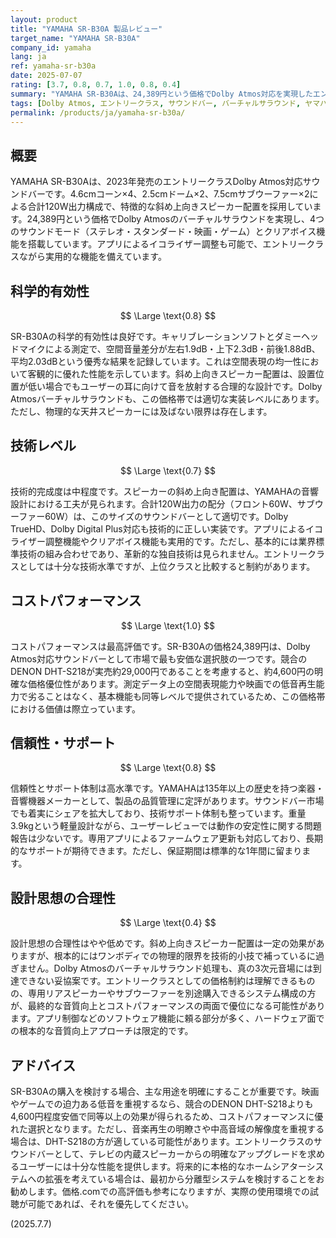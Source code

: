 ```yaml
---
layout: product
title: "YAMAHA SR-B30A 製品レビュー"
target_name: "YAMAHA SR-B30A"
company_id: yamaha
lang: ja
ref: yamaha-sr-b30a
date: 2025-07-07
rating: [3.7, 0.8, 0.7, 1.0, 0.8, 0.4]
summary: "YAMAHA SR-B30Aは、24,389円という価格でDolby Atmos対応を実現したエントリークラスサウンドバーです。競合のDENON DHT-S218（実売約29,000円）を約4,600円下回り、この機能を持つ製品として最高のコストパフォーマンスを誇ります。斜め上向きスピーカーによる空間表現も優秀で、特に映画視聴で力を発揮します。ただし、音楽再生における中高音域の解像度には価格なりの限界があります。"
tags: [Dolby Atmos, エントリークラス, サウンドバー, バーチャルサラウンド, ヤマハ]
permalink: /products/ja/yamaha-sr-b30a/
---
```

## 概要

YAMAHA SR-B30Aは、2023年発売のエントリークラスDolby Atmos対応サウンドバーです。4.6cmコーン×4、2.5cmドーム×2、7.5cmサブウーファー×2による合計120W出力構成で、特徴的な斜め上向きスピーカー配置を採用しています。24,389円という価格でDolby Atmosのバーチャルサラウンドを実現し、4つのサウンドモード（ステレオ・スタンダード・映画・ゲーム）とクリアボイス機能を搭載しています。アプリによるイコライザー調整も可能で、エントリークラスながら実用的な機能を備えています。

## 科学的有効性

$$ \Large \text{0.8} $$

SR-B30Aの科学的有効性は良好です。キャリブレーションソフトとダミーヘッドマイクによる測定で、空間音量差分が左右1.9dB・上下2.3dB・前後1.88dB、平均2.03dBという優秀な結果を記録しています。これは空間表現の均一性において客観的に優れた性能を示しています。斜め上向きスピーカー配置は、設置位置が低い場合でもユーザーの耳に向けて音を放射する合理的な設計です。Dolby Atmosバーチャルサラウンドも、この価格帯では適切な実装レベルにあります。ただし、物理的な天井スピーカーには及ばない限界は存在します。

## 技術レベル

$$ \Large \text{0.7} $$

技術的完成度は中程度です。スピーカーの斜め上向き配置は、YAMAHAの音響設計における工夫が見られます。合計120W出力の配分（フロント60W、サブウーファー60W）は、このサイズのサウンドバーとして適切です。Dolby TrueHD、Dolby Digital Plus対応も技術的に正しい実装です。アプリによるイコライザー調整機能やクリアボイス機能も実用的です。ただし、基本的には業界標準技術の組み合わせであり、革新的な独自技術は見られません。エントリークラスとしては十分な技術水準ですが、上位クラスと比較すると制約があります。

## コストパフォーマンス

$$ \Large \text{1.0} $$

コストパフォーマンスは最高評価です。SR-B30Aの価格24,389円は、Dolby Atmos対応サウンドバーとして市場で最も安価な選択肢の一つです。競合のDENON DHT-S218が実売約29,000円であることを考慮すると、約4,600円の明確な価格優位性があります。測定データ上の空間表現能力や映画での低音再生能力で劣ることはなく、基本機能も同等レベルで提供されているため、この価格帯における価値は際立っています。

## 信頼性・サポート

$$ \Large \text{0.8} $$

信頼性とサポート体制は高水準です。YAMAHAは135年以上の歴史を持つ楽器・音響機器メーカーとして、製品の品質管理に定評があります。サウンドバー市場でも着実にシェアを拡大しており、技術サポート体制も整っています。重量3.9kgという軽量設計ながら、ユーザーレビューでは動作の安定性に関する問題報告は少ないです。専用アプリによるファームウェア更新も対応しており、長期的なサポートが期待できます。ただし、保証期間は標準的な1年間に留まります。

## 設計思想の合理性

$$ \Large \text{0.4} $$

設計思想の合理性はやや低めです。斜め上向きスピーカー配置は一定の効果がありますが、根本的にはワンボディでの物理的限界を技術的小技で補っているに過ぎません。Dolby Atmosのバーチャルサラウンド処理も、真の3次元音場には到達できない妥協案です。エントリークラスとしての価格制約は理解できるものの、専用リアスピーカーやサブウーファーを別途購入できるシステム構成の方が、最終的な音質向上とコストパフォーマンスの両面で優位になる可能性があります。アプリ制御などのソフトウェア機能に頼る部分が多く、ハードウェア面での根本的な音質向上アプローチは限定的です。

## アドバイス

SR-B30Aの購入を検討する場合、主な用途を明確にすることが重要です。映画やゲームでの迫力ある低音を重視するなら、競合のDENON DHT-S218よりも4,600円程度安価で同等以上の効果が得られるため、コストパフォーマンスに優れた選択となります。ただし、音楽再生の明瞭さや中高音域の解像度を重視する場合は、DHT-S218の方が適している可能性があります。エントリークラスのサウンドバーとして、テレビの内蔵スピーカーからの明確なアップグレードを求めるユーザーには十分な性能を提供します。将来的に本格的なホームシアターシステムへの拡張を考えている場合は、最初から分離型システムを検討することをお勧めします。価格.comでの高評価も参考になりますが、実際の使用環境での試聴が可能であれば、それを優先してください。

(2025.7.7)